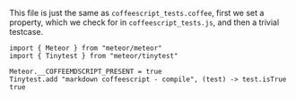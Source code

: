 This file is just the same as `coffeescript_tests.coffee`, first we set a
property, which we check for in `coffeescript_tests.js`, and then a trivial
testcase.

    import { Meteor } from "meteor/meteor"
    import { Tinytest } from "meteor/tinytest"

    Meteor.__COFFEEMDSCRIPT_PRESENT = true
    Tinytest.add "markdown coffeescript - compile", (test) -> test.isTrue true
